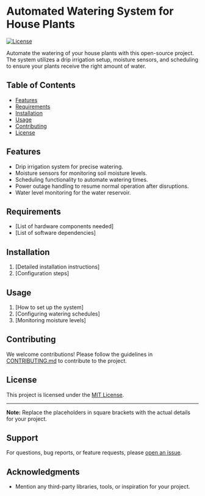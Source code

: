 # Automated Watering System for House Plants

[![License](https://img.shields.io/badge/License-MIT-blue.svg)](LICENSE)

Automate the watering of your house plants with this open-source project. The system utilizes a drip irrigation setup, moisture sensors, and scheduling to ensure your plants receive the right amount of water.

## Table of Contents
- [Features](#features)
- [Requirements](#requirements)
- [Installation](#installation)
- [Usage](#usage)
- [Contributing](#contributing)
- [License](#license)

## Features
- Drip irrigation system for precise watering.
- Moisture sensors for monitoring soil moisture levels.
- Scheduling functionality to automate watering times.
- Power outage handling to resume normal operation after disruptions.
- Water level monitoring for the water reservoir.

## Requirements
- [List of hardware components needed]
- [List of software dependencies]

## Installation
1. [Detailed installation instructions]
2. [Configuration steps]

## Usage
1. [How to set up the system]
2. [Configuring watering schedules]
3. [Monitoring moisture levels]

## Contributing
We welcome contributions! Please follow the guidelines in [CONTRIBUTING.md](CONTRIBUTING.md) to contribute to the project.

## License
This project is licensed under the [MIT License](LICENSE).

---

**Note:** Replace the placeholders in square brackets with the actual details for your project.

## Support
For questions, bug reports, or feature requests, please [open an issue](https://github.com/yourusername/yourproject/issues).

## Acknowledgments
- Mention any third-party libraries, tools, or inspiration for your project.

